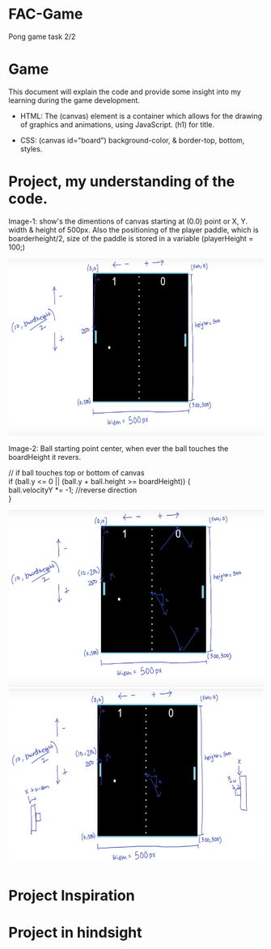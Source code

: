 # FAC-Game
Pong game task 2/2


# Game

This document will explain the code and provide some insight into my learning during the game development. 

- HTML: The (canvas) element is a container which allows for the drawing of graphics and animations, using JavaScript.
(h1) for title.

- CSS: (canvas id="board") background-color, & border-top, bottom, styles. 


# Project, my understanding of the code.
Image-1: show's the dimentions of canvas starting at (0.0) point or X, Y. width & height of 500px. Also the positioning of the player paddle, which is boarderheight/2, size of the paddle is stored in a variable (playerHeight = 100;)

<img src="/img's%20readme/1.png" alt="" width="850" height="350">

Image-2: Ball starting point center, when ever the ball touches the boardHeight it revers.    

// if ball touches top or bottom of canvas<br>
    if (ball.y <= 0 || (ball.y + ball.height >= boardHeight)) {<br>
        ball.velocityY *= -1; //reverse direction<br> 
    }

<img src="/img's%20readme/2.png" alt="" width="850" height="350">


<img src="/img's%20readme/3.png" alt="" width="850" height="350">

# Project Inspiration



# Project in hindsight

